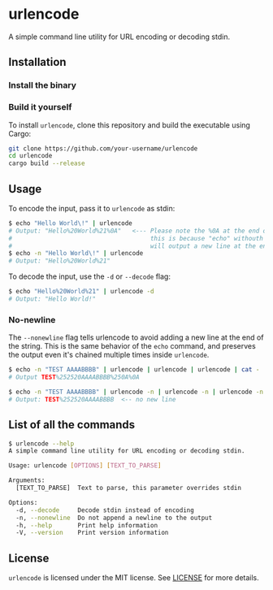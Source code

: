 # urlencode

A simple command line utility for URL encoding or decoding stdin.

## Installation

### Install the binary

### Build it yourself

To install `urlencode`, clone this repository and build the executable using Cargo:

```bash
git clone https://github.com/your-username/urlencode
cd urlencode
cargo build --release
```

## Usage

To encode the input, pass it to `urlencode` as stdin:

``` bash
$ echo "Hello World\!" | urlencode
# Output: "Hello%20World%21%0A"   <--- Please note the %0A at the end of the line, 
#                                      this is because "echo" withouth any flags 
#                                      will output a new line at the end of the string
$ echo -n "Hello World\!" | urlencode
# Output: "Hello%20World%21"
```

To decode the input, use the `-d` or `--decode` flag:

```bash
$ echo "Hello%20World%21" | urlencode -d
# Output: "Hello World!"
```

### No-newline

The `--nonewline` flag tells urlencode to avoid adding a new line at the end of the string.
This is the same behavior of the `echo` command, and preserves the output even it's chained multiple times inside
`urlencode`.

```bash
$ echo -n "TEST AAAABBBB" | urlencode | urlencode | urlencode | cat -
# Output TEST%252520AAAABBBB%250A%0A

$ echo -n "TEST AAAABBBB" | urlencode -n | urlencode -n | urlencode -n | cat -
# Output: TEST%252520AAAABBBB  <-- no new line
```


## List of all the commands
```bash
$ urlencode --help
A simple command line utility for URL encoding or decoding stdin.

Usage: urlencode [OPTIONS] [TEXT_TO_PARSE]

Arguments:
  [TEXT_TO_PARSE]  Text to parse, this parameter overrides stdin

Options:
  -d, --decode     Decode stdin instead of encoding
  -n, --nonewline  Do not append a newline to the output
  -h, --help       Print help information
  -V, --version    Print version information
```



## License

`urlencode` is licensed under the MIT license. See [LICENSE](https://chat.openai.com/chat/LICENSE) for more details.
